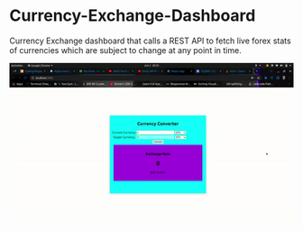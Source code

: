 # Currency-Exchange-Dashboard

Currency Exchange dashboard that calls a REST API to fetch live forex stats of currencies which are subject to change at any point in time.

![](Demo.gif)
